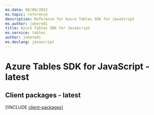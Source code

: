 ```yaml
---
ms.data: 08/08/2022
ms.topic: reference
description: Reference for Azure Tables SDK for JavaScript
ms.author: joheredi
title: Azure Tables SDK for JavaScript
ms.service: tables
author: joheredi
ms.devlang: javascript
---
```

# Azure Tables SDK for JavaScript - latest

## Client packages - latest
[!INCLUDE [client-packages](tables-client-index.md)]